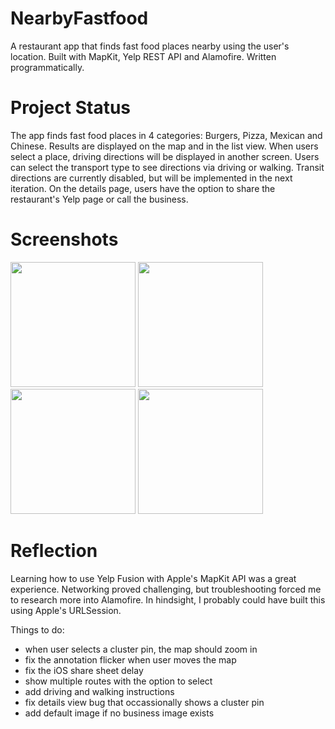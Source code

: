 # NearbyFastfood

A restaurant app that finds fast food places nearby using the user's location. Built with MapKit, Yelp REST API and Alamofire. Written programmatically.

# Project Status

The app finds fast food places in 4 categories: Burgers, Pizza, Mexican and Chinese. Results are displayed on the map and in the list view. When users select a place, driving directions will be displayed in another screen. Users can select the transport type to see directions via driving or walking. Transit directions are currently disabled, but will be implemented in the next iteration. On the details page, users have the option to share the restaurant's Yelp page or call the business.

# Screenshots

<p float="left">
<img src="https://github.com/mcipswitch/nearby-fastfood/blob/master/Screenshots/fastfoodplaces_mapview.png" width="200">
<img src="https://github.com/mcipswitch/nearby-fastfood/blob/master/Screenshots/fastfoodplaces_listview.png" width="200">
<img src="https://github.com/mcipswitch/nearby-fastfood/blob/master/Screenshots/restaurant_detailsview.png" width="200">
<img src="https://github.com/mcipswitch/nearby-fastfood/blob/master/Screenshots/restaurant_detailsview_share.png" width="200">
</p>

# Reflection

Learning how to use Yelp Fusion with Apple's MapKit API was a great experience. Networking proved challenging, but troubleshooting forced me to research more into Alamofire. In hindsight, I probably could have built this using Apple's URLSession.

Things to do:

* when user selects a cluster pin, the map should zoom in
* fix the annotation flicker when user moves the map
* fix the iOS share sheet delay
* show multiple routes with the option to select
* add driving and walking instructions
* fix details view bug that occassionally shows a cluster pin
* add default image if no business image exists

